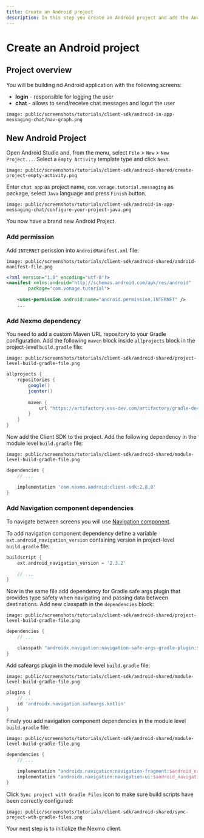 ```yaml
---
title: Create an Android project
description: In this step you create an Android project and add the Android Client SDK library.
---
```


# Create an Android project

## Project overview

You will be building nd Android application with the following screens:

- **login** - responsible for logging the user
- **chat** - allows to send/receive chat messages and logut the user

```screenshot
image: public/screenshots/tutorials/client-sdk/android-in-app-messaging-chat/nav-graph.png
```

## New Android Project

Open Android Studio and, from the menu, select `File` > `New` > `New Project...`. Select a `Empty Activity` template type and click `Next`.

```screenshot
image: public/screenshots/tutorials/client-sdk/android-shared/create-project-empty-activity.png
```

Enter `chat app` as project name, `com.vonage.tutorial.messaging` as package, select `Java` language and press `Finish` button.

```screenshot
image: public/screenshots/tutorials/client-sdk/android-in-app-messaging-chat/configure-your-project-java.png
```

You now have a brand new Android Project.

### Add permission

Add `INTERNET` perission into `AndroidManifest.xml` file:

```screenshot
image: public/screenshots/tutorials/client-sdk/android-shared/android-manifest-file.png
```

```xml
<?xml version="1.0" encoding="utf-8"?>
<manifest xmlns:android="http://schemas.android.com/apk/res/android"
        package="com.vonage.tutorial">

    <uses-permission android:name="android.permission.INTERNET" />
    ...
```

### Add Nexmo dependency

You need to add a custom Maven URL repository to your Gradle configuration. Add the following `maven` block inside `allprojects` block in the project-level `build.gradle` file:

```screenshot
image: public/screenshots/tutorials/client-sdk/android-shared/project-level-build-gradle-file.png
```

```groovy
allprojects {
    repositories {
        google()
        jcenter()
        
        maven {
            url "https://artifactory.ess-dev.com/artifactory/gradle-dev-local"
        }
    }
}
```

Now add the Client SDK to the project. Add the following dependency in the module level `build.gradle` file:

```screenshot
image: public/screenshots/tutorials/client-sdk/android-shared/module-level-build-gradle-file.png
```

```groovy
dependencies {
    // ...

    implementation 'com.nexmo.android:client-sdk:2.8.0'
}
```

### Add Navigation component dependencies

To navigate between screens you will use [Navigation component](https://developer.android.com/guide/navigation).

To add navigation component dependency define a variable `ext.android_navigation_version` containing version in project-level `build.gradle` file:

```groovy
buildscript {
    ext.android_navigation_version = '2.3.2'

    // ...
}
```

Now in the same file add dependency for Gradle safe args plugin that provides type safety when navigating and passing data between destinations.
Add new classpath in the `dependencies` block:

```screenshot
image: public/screenshots/tutorials/client-sdk/android-shared/project-level-build-gradle-file.png
```

```groovy
dependencies {
    // ...

    classpath "androidx.navigation:navigation-safe-args-gradle-plugin:$android_navigation_version"
}
```

Add safeargs plugin in the module level `build.gradle` file:

```screenshot
image: public/screenshots/tutorials/client-sdk/android-shared/module-level-build-gradle-file.png
```

```groovy
plugins {
    // ...
    id 'androidx.navigation.safeargs.kotlin'
}
```

Finaly you add navigation component dependencies in the module level `build.gradle` file:

```screenshot
image: public/screenshots/tutorials/client-sdk/android-shared/module-level-build-gradle-file.png
```

```groovy
dependencies {
    // ...

    implementation "androidx.navigation:navigation-fragment:$android_navigation_version"
    implementation "androidx.navigation:navigation-ui:$android_navigation_version"
}
```

Click `Sync project with Gradle Files` icon to make sure build scripts have been correctly configured:

```screenshot
image: public/screenshots/tutorials/client-sdk/android-shared/sync-project-wth-gradle-files.png
```

Your next step is to initialize the Nexmo client.